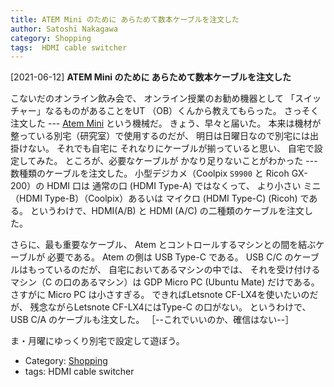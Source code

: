 ```yaml
---
title: ATEM Mini のために あらためて数本ケーブルを注文した
author: Satoshi Nakagawa
category: Shopping
tags:  HDMI cable switcher
---
```


[2021-06-12] **ATEM Mini のために あらためて数本ケーブルを注文した** 

 こないだのオンライン飲み会で、
オンライン授業のお勧め機器として
「スイッチャー」なるものがあることをUT （OB）くんから教えてもらった。
さっそく注文した ---
[Atem Mini](https://www.blackmagicdesign.com/jp/products/atemmini) という機械だ。 
きょう、早々と届いた。
本来は機材が整っている別宅（研究室）で使用するのだが、
明日は日曜日なので別宅には出掛けない。
それでも自宅に
それなりにケーブルが揃っていると思い、
自宅で設定してみた。
ところが、必要なケーブルが
かなり足りないことがわかった ---
数種類のケーブルを注文した。
小型デジカメ（Coolpix `S9900` と Ricoh GX-200）の HDMI 口は
通常の口 (HDMI Type-A) ではなくって、
より小さい
ミニ （HDMI Type-B）（Coolpix）あるいは
マイクロ (HDMI Type-C) (Ricoh) である。
というわけで、HDMI(A/B) と HDMI (A/C) の二種類のケーブルを注文した。

 さらに、最も重要なケーブル、
Atem とコントロールするマシンとの間を結ぶケーブルが
必要である。
Atem の側は USB Type-C である。
USB C/C のケーブルはもっているのだが、
自宅においてあるマシンの中では、
それを受け付けるマシン（C の口のあるマシン）は
GDP Micro PC (Ubuntu Mate)  だけである。
さすがに Micro PC は小さすぎる。
できればLetsnote CF-LX4を使いたいのだが、
残念ながらLetsnote CF-LX4にはType-C の口がない。
というわけで、
USB C/A のケーブルも注文した。
［--これでいいのか、確信はない--］

 ま・月曜にゆっくり別宅で設定して遊ぼう。

- Category: [Shopping](https://merapano.github.io/categories.html#Shopping)
- tags:  HDMI cable switcher
